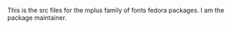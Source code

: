
This is the src files for the mplus family of fonts fedora packages.
I am the package maintainer.

